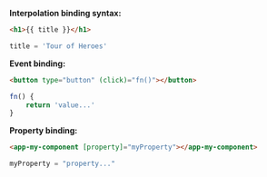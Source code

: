 
**Interpolation binding syntax:**
```html
<h1>{{ title }}</h1>
```
```ts
title = 'Tour of Heroes'
```

**Event binding:**
```html
<button type="button" (click)="fn()"></button>
```
```ts
fn() {
    return 'value...'
}
```

**Property binding:**
```html
<app-my-component [property]="myProperty"></app-my-component>
```
```ts
myProperty = "property..."
```